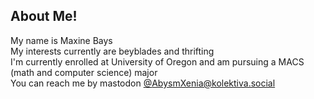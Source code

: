 About Me!
--
My name is Maxine Bays
<br />
My interests currently are beyblades and thrifting
<br />
I'm currently enrolled at University of Oregon and am pursuing a MACS (math and computer science) major
<br />
You can reach me by mastodon [@AbysmXenia@kolektiva.social](https://kolektiva.social/@AbysmXenia)
